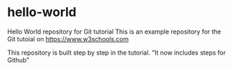 # hello-world
Hello World repository for Git tutorial
This is an example repository for the Git tutoial on https://www.w3schools.com

This repository is built step by step in the tutorial.
“It now includes steps for Github”
